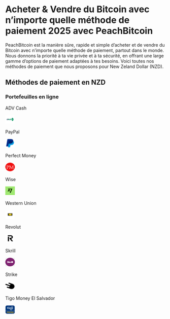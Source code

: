 <body class="payment-methods-page">

# Acheter & Vendre du Bitcoin avec n’importe quelle méthode de paiement 2025 avec PeachBitcoin

PeachBitcoin est la manière sûre, rapide et simple d’acheter et de vendre du Bitcoin avec n’importe quelle méthode de paiement, partout dans le monde. Nous donnons la priorité à ta vie privée et à ta sécurité, en offrant une large gamme d’options de paiement adaptées à tes besoins. Voici toutes nos méthodes de paiement que nous proposons pour New Zeland Dollar (NZD).

## Méthodes de paiement en NZD

### Portefeuilles en ligne

<div class="payment-grid">
    <div class="payment-grid-item">
        <p>ADV Cash</p> 
        <img src="/img/faq/logoimg/advcash.png" width="30px" height="27px" alt="Acheter du bitcoin avec ADV Cash, Vendre du bitcoin avec ADV Cash">
    </div>
    <div class="payment-grid-item">
        <p>PayPal</p> 
        <img src="/img/faq/logoimg/paypal.png" width="30px" height="27px" alt="Acheter du bitcoin avec PayPal, Vendre du bitcoin avec PayPal">
    </div>
    <div class="payment-grid-item">
        <p>Perfect Money</p> 
        <img src="/img/faq/logoimg/perfectmoney.png" width="30px" height="27px" alt="Acheter du bitcoin avec Perfect Money, Vendre du bitcoin avec Perfect Money">
    </div>
    <div class="payment-grid-item">
        <p>Wise</p> 
        <img src="/img/faq/logoimg/wise.png" width="30px" height="27px" alt="Acheter du bitcoin avec Wise, Vendre du bitcoin avec Wise">
    </div>
    <div class="payment-grid-item">
        <p>Western Union</p> 
        <img src="/img/faq/logoimg/westernunion.png" width="30px" height="27px" alt="Acheter du bitcoin avec Western Union, Vendre du bitcoin avec Western Union">
    </div>
    <div class="payment-grid-item">
        <p>Revolut</p> 
        <img src="/img/faq/logoimg/revolut.png" width="30px" height="27px" alt="Acheter du bitcoin avec Revolut, Vendre du bitcoin avec Revolut">
    </div>
    <div class="payment-grid-item">
        <p>Skrill</p> 
        <img src="/img/faq/logoimg/skrill.png" width="30px" height="27px" alt="Acheter du bitcoin avec Skrill, Vendre du bitcoin avec Skrill">
    </div>
    <div class="payment-grid-item">
        <p>Strike</p> 
        <img src="/img/faq/logoimg/strike.png" width="30px" height="27px" alt="Acheter du bitcoin avec Strike, Vendre du bitcoin avec Strike">
    </div>
    <div class="payment-grid-item">
        <p>Tigo Money El Salvador</p> 
        <img src="/img/faq/logoimg/tigomoney.png" width="30px" height="27px" alt="Acheter du bitcoin avec Tigo Money, Vendre du bitcoin avec Tigo Money">
    </div>
</div>

</body>
